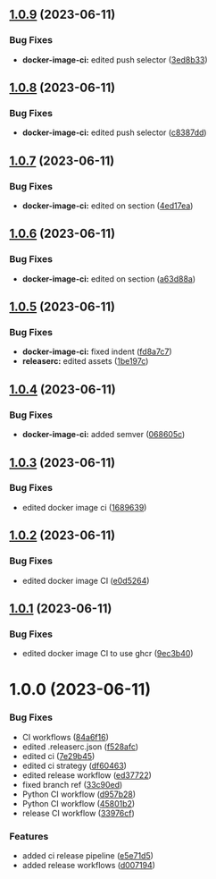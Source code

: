 ## [1.0.9](https://github.com/samyn92/netroute-operator/compare/1.0.8...1.0.9) (2023-06-11)


### Bug Fixes

* **docker-image-ci:** edited push selector ([3ed8b33](https://github.com/samyn92/netroute-operator/commit/3ed8b338519e85d27c69fe0f6db833ff8f0122c2))

## [1.0.8](https://github.com/samyn92/netroute-operator/compare/1.0.7...1.0.8) (2023-06-11)


### Bug Fixes

* **docker-image-ci:** edited push selector ([c8387dd](https://github.com/samyn92/netroute-operator/commit/c8387dd31090fdc2db892a0dd1cc8ffe8c48ab1e))

## [1.0.7](https://github.com/samyn92/netroute-operator/compare/1.0.6...1.0.7) (2023-06-11)


### Bug Fixes

* **docker-image-ci:** edited on section ([4ed17ea](https://github.com/samyn92/netroute-operator/commit/4ed17ea7b281ca798ec926fe84968d63fe6441bd))

## [1.0.6](https://github.com/samyn92/netroute-operator/compare/1.0.5...1.0.6) (2023-06-11)


### Bug Fixes

* **docker-image-ci:** edited on section ([a63d88a](https://github.com/samyn92/netroute-operator/commit/a63d88a4d99762925f9940542fbe0698966016b3))

## [1.0.5](https://github.com/samyn92/netroute-operator/compare/1.0.4...1.0.5) (2023-06-11)


### Bug Fixes

* **docker-image-ci:** fixed indent ([fd8a7c7](https://github.com/samyn92/netroute-operator/commit/fd8a7c7eb2297e8a070efa132b59f66b0a3d3ea7))
* **releaserc:** edited assets ([1be197c](https://github.com/samyn92/netroute-operator/commit/1be197c036ad376dd2959afc37e28a1733b24e17))

## [1.0.4](https://github.com/samyn92/netroute-operator/compare/1.0.3...1.0.4) (2023-06-11)


### Bug Fixes

* **docker-image-ci:** added semver ([068605c](https://github.com/samyn92/netroute-operator/commit/068605c9e843a8984ced5460ac0d799727f522f2))

## [1.0.3](https://github.com/samyn92/netroute-operator/compare/1.0.2...1.0.3) (2023-06-11)


### Bug Fixes

* edited docker image ci ([1689639](https://github.com/samyn92/netroute-operator/commit/1689639880c9279028968f52fc7f7fa96172d479))

## [1.0.2](https://github.com/samyn92/netroute-operator/compare/1.0.1...1.0.2) (2023-06-11)


### Bug Fixes

* edited docker image CI ([e0d5264](https://github.com/samyn92/netroute-operator/commit/e0d5264094951fea9607adcb690c25d50d5abf80))

## [1.0.1](https://github.com/samyn92/netroute-operator/compare/1.0.0...1.0.1) (2023-06-11)


### Bug Fixes

* edited docker image CI to use ghcr ([9ec3b40](https://github.com/samyn92/netroute-operator/commit/9ec3b4066a12a06795e97ea245ab3cbb4ae12fc1))

# 1.0.0 (2023-06-11)


### Bug Fixes

* CI workflows ([84a6f16](https://github.com/samyn92/netroute-operator/commit/84a6f1678804d39af2a9f03e4b9dc62e136a74b2))
* edited .releaserc.json ([f528afc](https://github.com/samyn92/netroute-operator/commit/f528afc91e6351efcd18c5578648589ae01fb1aa))
* edited ci ([7e29b45](https://github.com/samyn92/netroute-operator/commit/7e29b454777f72f1c2dc2280ecb37d4ae5b0cb22))
* edited ci strategy ([df60463](https://github.com/samyn92/netroute-operator/commit/df60463daf9514ba6d3b012f178512a00fc458b6))
* edited release workflow ([ed37722](https://github.com/samyn92/netroute-operator/commit/ed377227506b35f365c050d1bb791828435b7b8a))
* fixed branch ref ([33c90ed](https://github.com/samyn92/netroute-operator/commit/33c90eddd9469b500dbab3e2c975957b0ae62e8b))
* Python CI workflow ([d957b28](https://github.com/samyn92/netroute-operator/commit/d957b28a4c620f5924ce87adc2cb3285ce84782e))
* Python CI workflow ([45801b2](https://github.com/samyn92/netroute-operator/commit/45801b2b199a6bd2a8c6f4caec46689a019cf476))
* release CI workflow ([33976cf](https://github.com/samyn92/netroute-operator/commit/33976cfb8c55c62ba40d883f3d6f216960407e8f))


### Features

* added ci release pipeline ([e5e71d5](https://github.com/samyn92/netroute-operator/commit/e5e71d51466ffe4bfc52525c22364f362ebc74f3))
* added release workflows ([d007194](https://github.com/samyn92/netroute-operator/commit/d0071940f672119d41acd1601799a2a9c7919961))
